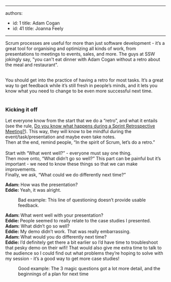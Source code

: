 

---
authors:
  - id: 1
    title: Adam Cogan
  - id: 41
    title: Joanna Feely
---




<span class='intro'> Scrum processes are&#160;useful&#160;for more than just software development - it’s a great tool for organising and optimizing all kinds of work, from presentations to meetings to events, sales, and more. The guys at SSW jokingly say, &quot;you can't eat dinner with Adam Cogan without a retro about the meal and restaurant&quot;.<div><br></div><div>You should get into the practice of having a retro for most tasks. It’s a great way to get feedback while it’s still fresh in people’s minds, and it lets you know what you need to change to be even more successful next time.<br><br></div> </span>

<h3 class="ssw15-rteElement-H3">Kicking it off</h3><p>Let everyone know from the start that we do a “retro”, and what it entails (see the rule,&#160;<a href="/_layouts/15/FIXUPREDIRECT.ASPX?WebId=3dfc0e07-e23a-4cbb-aac2-e778b71166a2&amp;TermSetId=07da3ddf-0924-4cd2-a6d4-a4809ae20160&amp;TermId=4f02d28d-5375-4530-abcb-0b541683bcbc">Do you know what happens during a Sprint Retrospective Meeting?</a>). This way, they will know to be mindful during the event/task/presentation and maybe even take notes.<br>Then at the end, remind people, “In the spirit of Scrum, let’s do a retro.”<br>&#160;<br>Start with “What went well?” - everyone must say one thing.<br>Then move onto, “What didn’t go so well?” This part can be painful but it’s important - we need to know these things so that we can make improvements.<br>Finally, we ask, “What could we do differently next time?”<br></p><p class="ssw15-rteElement-Reference"><strong>Adam&#58; </strong>How was the presentation?<br><strong>Eddie&#58; </strong>Yeah, it was alright.</p><dd class="ssw15-rteElement-FigureBad">Bad example&#58; This line of questioning doesn’t provide usable feedback.</dd><p class="ssw15-rteElement-Reference"><strong>Adam&#58; </strong>What went well with your presentation?<br><strong>Eddie&#58; </strong>People seemed to really relate to the case studies I presented.<br><strong>Adam&#58;</strong> What didn’t go so well?<br><strong>Eddie&#58;</strong> My demo didn’t work. That was really embarrassing.<br><strong>Adam&#58; </strong>What would you do differently next time?<br><strong>Eddie&#58;</strong> I’d definitely get there a bit earlier so I’d have time to troubleshoot that pesky demo on their wifi! That would also give me extra time to talk to the audience so I could find out what problems they’re hoping to solve with my session - it’s a good way to get more case studies!</p><dd class="ssw15-rteElement-FigureGood">Good example&#58; The 3 magic questions got a lot more detail, and the beginnings of a plan for next time</dd><p><br></p>


